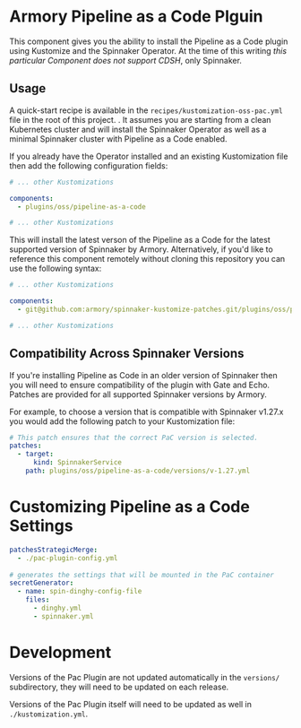 # Armory Pipeline as a Code Plguin

This component gives you the ability to install the Pipeline as a Code plugin using
Kustomize and the Spinnaker Operator. At the time of this writing *this
particular Component does not support CDSH*, only Spinnaker.

## Usage

A quick-start recipe is available in the `recipes/kustomization-oss-pac.yml`
file in the root of this project. . It assumes you are starting from a clean
Kubernetes cluster and will install the Spinnaker Operator as well as a minimal
Spinnaker cluster with Pipeline as a Code enabled.

If you already have the Operator installed and an existing Kustomization file
then add the following configuration fields:

```yaml
# ... other Kustomizations

components:
  - plugins/oss/pipeline-as-a-code

# ... other Kustomizations
```

This will install the latest verson of the Pipeline as a Code for the latest supported
version of Spinnaker by Armory. Alternatively, if you'd like to reference this
component remotely without cloning this repository you can use the following
syntax:

```yaml
# ... other Kustomizations

components:
  - git@github.com:armory/spinnaker-kustomize-patches.git/plugins/oss/pipeline-as-a-code

# ... other Kustomizations
```

## Compatibility Across Spinnaker Versions

If you're installing Pipeline as Code in an older version of Spinnaker then you
will need to ensure compatibility of the plugin with Gate and Echo. Patches are
provided for all supported Spinnaker versions by Armory.

For example, to choose a version that is compatible with Spinnaker v1.27.x you
would add the following patch to your Kustomization file:

```yaml
# This patch ensures that the correct PaC version is selected.
patches:
  - target:
      kind: SpinnakerService
    path: plugins/oss/pipeline-as-a-code/versions/v-1.27.yml
```

# Customizing Pipeline as a Code Settings
```yaml
patchesStrategicMerge:
  - ./pac-plugin-config.yml
  
# generates the settings that will be mounted in the PaC container
secretGenerator:
  - name: spin-dinghy-config-file
    files:
      - dinghy.yml
      - spinnaker.yml
```

# Development

Versions of the Pac Plugin are not updated automatically in the `versions/`
subdirectory, they will need to be updated on each release.

Versions of the Pac Plugin itself will need to be updated as well in `./kustomization.yml`.
